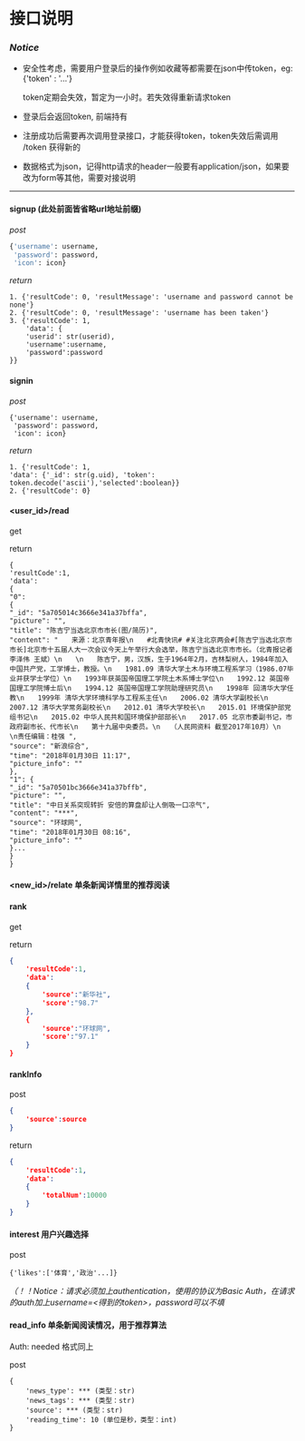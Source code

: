 # 接口说明

### *Notice*

- 安全性考虑，需要用户登录后的操作例如收藏等都需要在json中传token，eg:  {'token' : '...'}

  token定期会失效，暂定为一小时。若失效得重新请求token

- 登录后会返回token, 前端持有

- 注册成功后需要再次调用登录接口，才能获得token，token失效后需调用 /token 获得新的

- 数据格式为json，记得http请求的header一般要有application/json，如果要改为form等其他，需要对接说明


------



#### signup  		(此处前面皆省略url地址前缀)

*post*

```python
{'username': username,
 'password': password,
 'icon': icon}
```

*return*

```
1. {'resultCode': 0, 'resultMessage': 'username and password cannot be none'}
2. {'resultCode': 0, 'resultMessage': 'username has been taken'}
3. {'resultCode': 1, 
	'data': {
	'userid': str(userid),
	'username':username,
	'password':password
}}
```

#### signin

*post*

```
{'username': username,
 'password': password,
 'icon': icon}
```

*return*

```
1. {'resultCode': 1, 
'data': {'_id': str(g.uid), 'token': token.decode('ascii'),'selected':boolean}}
2. {'resultCode': 0}
```
#### <user_id>/read

get

return

```
{
'resultCode':1,
'data':
{
"0": 
{
"_id": "5a705014c3666e341a37bffa",
"picture": "",
"title": "陈吉宁当选北京市市长(图/简历)",
"content": "　　来源：北京青年报\n　　#北青快讯# #关注北京两会#[陈吉宁当选北京市市长]北京市十五届人大一次会议今天上午举行大会选举，陈吉宁当选北京市市长。（北青报记者 李泽伟 王斌）\n　　\n　　陈吉宁，男，汉族，生于1964年2月，吉林梨树人，1984年加入中国共产党，工学博士，教授。\n　　1981.09 清华大学土木与环境工程系学习（1986.07毕业并获学士学位）\n　　1993年获英国帝国理工学院土木系博士学位\n　　1992.12 英国帝国理工学院博士后\n　　1994.12 英国帝国理工学院助理研究员\n　　1998年 回清华大学任教\n　　1999年 清华大学环境科学与工程系主任\n　　2006.02 清华大学副校长\n　　2007.12 清华大学常务副校长\n　　2012.01 清华大学校长\n　　2015.01 环境保护部党组书记\n　　2015.02 中华人民共和国环境保护部部长\n　　2017.05 北京市委副书记，市政府副市长、代市长\n　　第十九届中央委员。\n　　（人民网资料 截至2017年10月）\n　　\n责任编辑：桂强 ",
"source": "新浪综合",
"time": "2018年01月30日 11:17",
"picture_info": ""
},
"1": {
"_id": "5a70501bc3666e341a37bffb",
"picture": "",
"title": "中日关系突现转折 安倍的算盘却让人倒吸一口凉气",
"content": "***",
"source": "环球网",
"time": "2018年01月30日 08:16",
"picture_info": ""
}...
}
}
```



#### <new_id>/relate	单条新闻详情里的推荐阅读

#### rank

get

return

```json
{
    'resultCode':1,
    'data':
    {
        'source':"新华社",
        'score':"98.7"
    },
    {
    	'source':"环球网",
    	'score':"97.1"
	}
}
```



#### rankInfo

post

```json
{
    'source':source
}
```

return

```json
{
    'resultCode':1,
    'data':
    {
        'totalNum':10000
    }
}
```



#### interest		用户兴趣选择

post

```
{'likes':['体育','政治'...]}
```

*（！！Notice：请求必须加上authentication，使用的协议为Basic Auth，在请求的auth加上username=<得到的token>，password可以不填*



#### read_info	单条新闻阅读情况，用于推荐算法

Auth: needed 格式同上

post

```
{
	'news_type': *** (类型：str)
	'news_tags': *** (类型：str)
	'source': *** (类型：str)
    'reading_time': 10 (单位是秒，类型：int)
}
```

